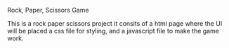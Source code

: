 Rock, Paper, Scissors Game

This is a rock paper scissors project
it consits of a html page where the UI will be placed a css file for styling, and a javascript file to make the game work.
